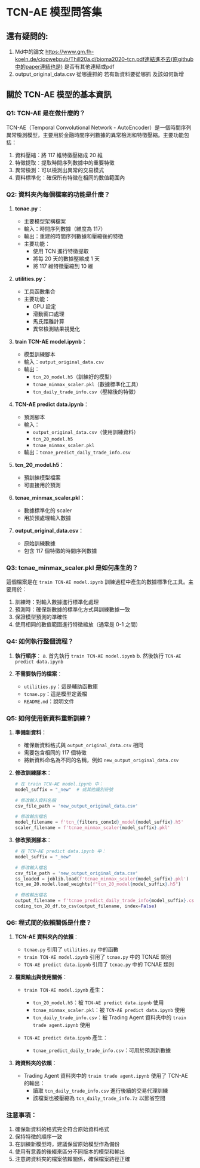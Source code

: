# TCN-AE 模型問答集

## 還有疑問的:
1. Md中的論文 https://www.gm.fh-koeln.de/ciopwebpub/Thill20a.d/bioma2020-tcn.pdf連結進不去(原github中的paper連結也是) 是否有其他連結或pdf
2. output_original_data.csv 從哪邊抓的 若有新資料要從哪抓 及該如何新增

## 關於 TCN-AE 模型的基本資訊

### Q1: TCN-AE 是在做什麼的？
TCN-AE（Temporal Convolutional Network - AutoEncoder）是一個時間序列異常檢測模型，主要用於金融時間序列數據的異常檢測和特徵壓縮。主要功能包括：
1. 資料壓縮：將 117 維特徵壓縮成 20 維
2. 特徵提取：提取時間序列數據中的重要特徵
3. 異常檢測：可以檢測出異常的交易模式
4. 資料標準化：確保所有特徵在相同的數值範圍內

### Q2: 資料夾內每個檔案的功能是什麼？

1. **tcnae.py**：
   - 主要模型架構檔案
   - 輸入：時間序列數據（維度為 117）
   - 輸出：重建的時間序列數據和壓縮後的特徵
   - 主要功能：
     - 使用 TCN 進行特徵提取
     - 將每 20 天的數據壓縮成 1 天
     - 將 117 維特徵壓縮到 10 維

2. **utilities.py**：
   - 工具函數集合
   - 主要功能：
     - GPU 設定
     - 滑動窗口處理
     - 馬氏距離計算
     - 異常檢測結果視覺化

3. **train TCN-AE model.ipynb**：
   - 模型訓練腳本
   - 輸入：`output_original_data.csv`
   - 輸出：
     - `tcn_20_model.h5`（訓練好的模型）
     - `tcnae_minmax_scaler.pkl`（數據標準化工具）
     - `tcn_daily_trade_info.csv`（壓縮後的特徵）

4. **TCN-AE predict data.ipynb**：
   - 預測腳本
   - 輸入：
     - `output_original_data.csv`（使用訓練資料）
     - `tcn_20_model.h5`
     - `tcnae_minmax_scaler.pkl`
   - 輸出：`tcnae_predict_daily_trade_info.csv`

5. **tcn_20_model.h5**：
   - 預訓練模型檔案
   - 可直接用於預測

6. **tcnae_minmax_scaler.pkl**：
   - 數據標準化的 scaler
   - 用於預處理輸入數據

7. **output_original_data.csv**：
   - 原始訓練數據
   - 包含 117 個特徵的時間序列數據

### Q3: tcnae_minmax_scaler.pkl 是如何產生的？
這個檔案是在 `train TCN-AE model.ipynb` 訓練過程中產生的數據標準化工具。主要用於：
1. 訓練時：對輸入數據進行標準化處理
2. 預測時：確保新數據的標準化方式與訓練數據一致
3. 保證模型預測的準確性
4. 使用相同的數值範圍進行特徵縮放（通常是 0-1 之間）

### Q4: 如何執行整個流程？

1. **執行順序**：
   a. 首先執行 `train TCN-AE model.ipynb`
   b. 然後執行 `TCN-AE predict data.ipynb`

2. **不需要執行的檔案**：
   - `utilities.py`：這是輔助函數庫
   - `tcnae.py`：這是模型定義檔
   - `README.md`：說明文件

### Q5: 如何使用新資料重新訓練？

1. **準備新資料**：
   - 確保新資料格式與 `output_original_data.csv` 相同
   - 需要包含相同的 117 個特徵
   - 將新資料命名為不同的名稱，例如 `new_output_original_data.csv`

2. **修改訓練腳本**：
   ```python
   # 在 train TCN-AE model.ipynb 中：
   model_suffix = "_new"  # 或其他識別符號
   
   # 修改輸入資料名稱
   csv_file_path = 'new_output_original_data.csv'
   
   # 修改輸出檔名
   model_filename = f'tcn_{filters_conv1d}_model{model_suffix}.h5'
   scaler_filename = f'tcnae_minmax_scaler{model_suffix}.pkl'
   ```

3. **修改預測腳本**：
   ```python
   # 在 TCN-AE predict data.ipynb 中：
   model_suffix = "_new"
   
   # 修改輸入檔名
   csv_file_path = 'new_output_original_data.csv'
   ss_loaded = joblib.load(f'tcnae_minmax_scaler{model_suffix}.pkl')
   tcn_ae_20.model.load_weights(f"tcn_20_model{model_suffix}.h5")
   
   # 修改輸出檔名
   output_filename = f'tcnae_predict_daily_trade_info{model_suffix}.csv'
   coding_tcn_20_df.to_csv(output_filename, index=False)
   ```

### Q6: 程式間的依賴關係是什麼？

1. **TCN-AE 資料夾內的依賴**：
   - `tcnae.py` 引用了 `utilities.py` 中的函數
   - `train TCN-AE model.ipynb` 引用了 `tcnae.py` 中的 TCNAE 類別
   - `TCN-AE predict data.ipynb` 引用了 `tcnae.py` 中的 TCNAE 類別

2. **檔案輸出與使用關係**：
   - `train TCN-AE model.ipynb` 產生：
     - `tcn_20_model.h5`：被 `TCN-AE predict data.ipynb` 使用
     - `tcnae_minmax_scaler.pkl`：被 `TCN-AE predict data.ipynb` 使用
     - `tcn_daily_trade_info.csv`：被 Trading Agent 資料夾中的 `train trade agent.ipynb` 使用

   - `TCN-AE predict data.ipynb` 產生：
     - `tcnae_predict_daily_trade_info.csv`：可用於預測新數據

3. **跨資料夾的依賴**：
   - Trading Agent 資料夾中的 `train trade agent.ipynb` 使用了 TCN-AE 的輸出：
     - 讀取 `tcn_daily_trade_info.csv` 進行後續的交易代理訓練
     - 該檔案也被壓縮為 `tcn_daily_trade_info.7z` 以節省空間

### 注意事項：
1. 確保新資料的格式完全符合原始資料格式
2. 保持特徵的順序一致
3. 在訓練新模型時，建議保留原始模型作為備份
4. 使用有意義的後綴來區分不同版本的模型和輸出
5. 注意跨資料夾的檔案依賴關係，確保檔案路徑正確 